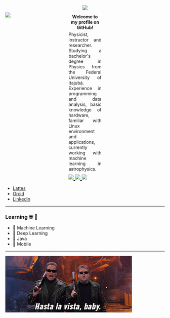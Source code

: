 <h1 style="text-align: center;;margin: 0 0px 0px 0;"><img width= 200px src="https://img.shields.io/badge/HELLO-WORLD!-000000"></h1> 

<p style="width: 150px;float: left;margin: 0 5px 20px 0;" >
    <img width = 150 src="https://instagram.fppy6-1.fna.fbcdn.net/v/t51.2885-15/e35/46927041_1877630292333502_7920710926015922074_n.jpg?_nc_ht=instagram.fppy6-1.fna.fbcdn.net&_nc_cat=110&_nc_ohc=EwbDZdSsJ5EAX-UUIVt&tp=1&oh=c921739f0569dea5dfd898d5a02103eb&oe=6052B2A5">
</p>

<p style="text-align: center;margin: 5px 200px 5px 200px;"><strong>Welcome to my profile on GitHub!</strong></p>
<p style="text-align: justify;margin: 0 200px 0 200px;">
    Physicist, instructor and researcher. Studying a bachelor's degree in Physics from the Federal University of Itajubá. Experience in programming and data analysis, basic knowledge of hardware, familiar with Linux environment and applications, currently working with machine learning in astrophysics.
</p>

<h2 style="text-align: justify;margin: 5px 200px 0 200px;float: center;display:block-inline">
    <a href="mailto:rafaelrangel456@unifei.edu.br? subject=MessageTitle&amp; body=Message Content">
        <img src="https://img.shields.io/static/v1?label=Gmail&message=rafaelrangel456@unifei.edu.br&color=C0C0C0&style=flat&logo=Gmail">
    </a>
    <a href="https://www.facebook.com/rafael.rangel.3388/">
        <img src="https://img.shields.io/static/v1?label=Facebook&message=RAFAEL%20RANGEL&color=4267B2&style=flat&logo=Facebook">
    </a>
    <a href="https://www.linkedin.com/in/rafael-rangel-841b2747/">
        <img src="https://img.shields.io/static/v1?label=LinkedIn&message=Rafael%20Rangel&color=0077B5&style=flat&logo=LinkedIn">
  </a>
</h2>

* [Lattes](lattes.cnpq.br/6418556118997529)
* [Orcid](orcid.org/0000-0002-4367-1416)
* [Linkedin](https://www.linkedin.com/in/rafael-rangel-841b2747)

___

### Learning :nerd_face: :brain:

* 🔭 Machine Learning 
* 🤖 Deep Learning 
* 👾 Java
* 📱 Mobile

___


![image](hasta.gif)

<!--
**Rajora0/rajora0** is a ✨ _special_ ✨ repository because its `README.md` (this file) appears on your GitHub profile.

Here are some ideas to get you started:

- 🔭 I’m currently working on ...
- 🌱 I’m currently learning ...
- 👯 I’m looking to collaborate on ...
- 🤔 I’m looking for help with ...
- 💬 Ask me about ...
- 📫 How to reach me: ...
- 😄 Pronouns: ...
- ⚡ Fun fact: ...
-->
